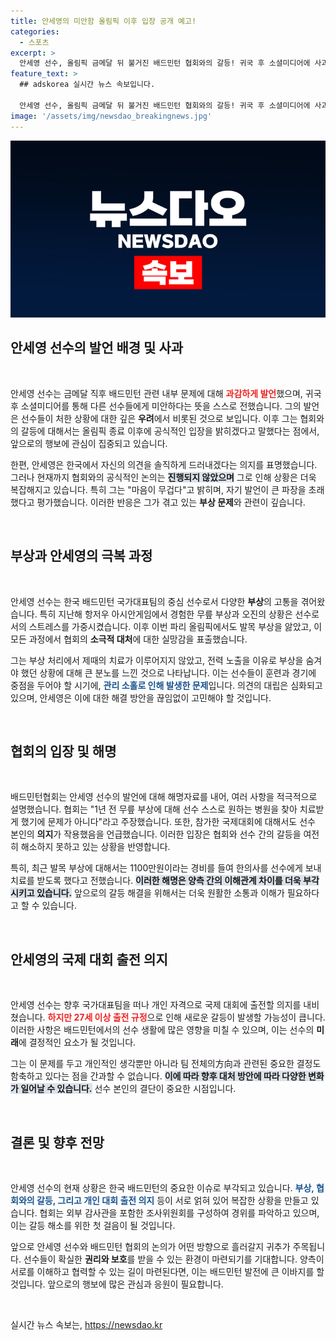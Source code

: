 ```yaml
---
title: 안세영의 미안함 올림픽 이후 입장 공개 예고!
categories:
  - 스포츠
excerpt: >
  안세영 선수, 올림픽 금메달 뒤 불거진 배드민턴 협회와의 갈등! 귀국 후 소셜미디어에 사과글 공개, 갈등의 진실은? 국가대표팀과의 대립 속, 개인 자격 출전 가능성까지 제기된 상황으로 이목 집중!
feature_text: >
  ## adskorea 실시간 뉴스 속보입니다.

  안세영 선수, 올림픽 금메달 뒤 불거진 배드민턴 협회와의 갈등! 귀국 후 소셜미디어에 사과글 공개, 갈등의 진실은? 국가대표팀과의 대립 속, 개인 자격 출전 가능성까지 제기된 상황으로 이목 집중!
image: '/assets/img/newsdao_breakingnews.jpg'
---
```


<p><img src="/assets/img/newsdao_breakingnews.jpg" alt="adskorea 속보" /></p>

<h2 data-ke-size="size26">안세영 선수의 발언 배경 및 사과</h2>

<p data-ke-size="size16">&nbsp;</p>

<p>안세영 선수는 금메달 직후 배드민턴 관련 내부 문제에 대해 <b><span style="color: #ee2323;">과감하게 발언</span></b>했으며, 귀국 후 소셜미디어를 통해 다른 선수들에게 미안하다는 뜻을 스스로 전했습니다. 그의 발언은 선수들이 처한 상황에 대한 깊은 <strong>우려</strong>에서 비롯된 것으로 보입니다. 이후 그는 협회와의 갈등에 대해서는 올림픽 종료 이후에 공식적인 입장을 밝히겠다고 말했다는 점에서, 앞으로의 행보에 관심이 집중되고 있습니다.</p>

<p>한편, 안세영은 한국에서 자신의 의견을 솔직하게 드러내겠다는 의지를 표명했습니다. 그러나 현재까지 협회와의 공식적인 논의는 <b><span style="background-color: #21538527;">진행되지 않았으며</span></b> 그로 인해 상황은 더욱 복잡해지고 있습니다. 특히 그는 "마음이 무겁다"고 밝히며, 자기 발언이 큰 파장을 초래했다고 평가했습니다. 이러한 반응은 그가 겪고 있는 <strong>부상 문제</strong>와 관련이 깊습니다.</p>

<p data-ke-size="size16">&nbsp;</p>

<h2 data-ke-size="size26">부상과 안세영의 극복 과정</h2>

<p data-ke-size="size16">&nbsp;</p>

<p>안세영 선수는 한국 배드민턴 국가대표팀의 중심 선수로서 다양한 <strong>부상</strong>의 고통을 겪어왔습니다. 특히 지난해 항저우 아시안게임에서 경험한 무릎 부상과 오진의 상황은 선수로서의 스트레스를 가중시켰습니다. 이후 이번 파리 올림픽에서도 발목 부상을 앓았고, 이 모든 과정에서 협회의 <strong>소극적 대처</strong>에 대한 실망감을 표출했습니다.</p>

<p>그는 부상 처리에서 제때의 치료가 이루어지지 않았고, 전력 노출을 이유로 부상을 숨겨야 했던 상황에 대해 큰 분노를 느낀 것으로 나타납니다. 이는 선수들이 훈련과 경기에 중점을 두어야 할 시기에, <b><span style="color: #1a5490;">관리 소홀로 인해 발생한 문제</span></b>입니다. 의견의 대립은 심화되고 있으며, 안세영은 이에 대한 해결 방안을 끊임없이 고민해야 할 것입니다.</p>

<p data-ke-size="size16">&nbsp;</p>

<h2 data-ke-size="size26">협회의 입장 및 해명</h2>

<p data-ke-size="size16">&nbsp;</p>

<p>배드민턴협회는 안세영 선수의 발언에 대해 해명자료를 내어, 여러 사항을 적극적으로 설명했습니다. 협회는 "1년 전 무릎 부상에 대해 선수 스스로 원하는 병원을 찾아 치료받게 했기에 문제가 아니다"라고 주장했습니다. 또한, 참가한 국제대회에 대해서도 선수 본인의 <strong>의지</strong>가 작용했음을 언급했습니다. 이러한 입장은 협회와 선수 간의 갈등을 여전히 해소하지 못하고 있는 상황을 반영합니다.</p>

<p>특히, 최근 발목 부상에 대해서는 1100만원이라는 경비를 들여 한의사를 선수에게 보내 치료를 받도록 했다고 전했습니다. <b><span style="background-color: #21538527;">이러한 해명은 양측 간의 이해관계 차이를 더욱 부각시키고 있습니다.</span></b> 앞으로의 갈등 해결을 위해서는 더욱 원활한 소통과 이해가 필요하다고 할 수 있습니다.</p>

<p data-ke-size="size16">&nbsp;</p>

<h2 data-ke-size="size26">안세영의 국제 대회 출전 의지</h2>

<p data-ke-size="size16">&nbsp;</p>

<p>안세영 선수는 향후 국가대표팀을 떠나 개인 자격으로 국제 대회에 출전할 의지를 내비쳤습니다. <b><span style="color: #ee2323;">하지만 27세 이상 출전 규정</span></b>으로 인해 새로운 갈등이 발생할 가능성이 큽니다. 이러한 사항은 배드민턴에서의 선수 생활에 많은 영향을 미칠 수 있으며, 이는 선수의 <strong>미래</strong>에 결정적인 요소가 될 것입니다.</p>

<p>그는 이 문제를 두고 개인적인 생각뿐만 아니라 팀 전체의方向과 관련된 중요한 결정도 함축하고 있다는 점을 간과할 수 없습니다. <b><span style="background-color: #21538527;">이에 따라 향후 대처 방안에 따라 다양한 변화가 일어날 수 있습니다.</span></b> 선수 본인의 결단이 중요한 시점입니다.</p>

<p data-ke-size="size16">&nbsp;</p>

<h2 data-ke-size="size26">결론 및 향후 전망</h2>

<p data-ke-size="size16">&nbsp;</p>

<p>안세영 선수의 현재 상황은 한국 배드민턴의 중요한 이슈로 부각되고 있습니다. <b><span style="color: #1a5490;">부상, 협회와의 갈등, 그리고 개인 대회 출전 의지</span></b> 등이 서로 얽혀 있어 복잡한 상황을 만들고 있습니다. 협회는 외부 감사관을 포함한 조사위원회를 구성하여 경위를 파악하고 있으며, 이는 갈등 해소를 위한 첫 걸음이 될 것입니다. </p>

<p>앞으로 안세영 선수와 배드민턴 협회의 논의가 어떤 방향으로 흘러갈지 귀추가 주목됩니다. 선수들이 확실한 <strong>권리와 보호</strong>를 받을 수 있는 환경이 마련되기를 기대합니다. 양측이 서로를 이해하고 협력할 수 있는 길이 마련된다면, 이는 배드민턴 발전에 큰 이바지를 할 것입니다. 앞으로의 행보에 많은 관심과 응원이 필요합니다. </p>

<p data-ke-size="size16">&nbsp;</p>
실시간 뉴스 속보는, <a href="https://newsdao.kr" rel="dofollow">https://newsdao.kr</a>



